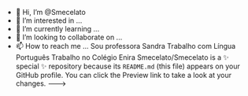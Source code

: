 - 👋 Hi, I’m @Smecelato
- 👀 I’m interested in ...
- 🌱 I’m currently learning ...
- 💞️ I’m looking to collaborate on ...
- 📫 How to reach me ...
Sou professora Sandra
Trabalho com Língua Português
Trabalho no Colégio Enira
Smecelato/Smecelato is a ✨ special ✨ repository because its `README.md` (this file) appears on your GitHub profile.
You can click the Preview link to take a look at your changes.
--->
